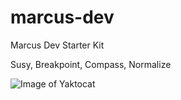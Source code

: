 # marcus-dev
Marcus Dev Starter Kit

Susy, Breakpoint, Compass, Normalize

![Image of Yaktocat](https://octodex.github.com/images/yaktocat.png)
